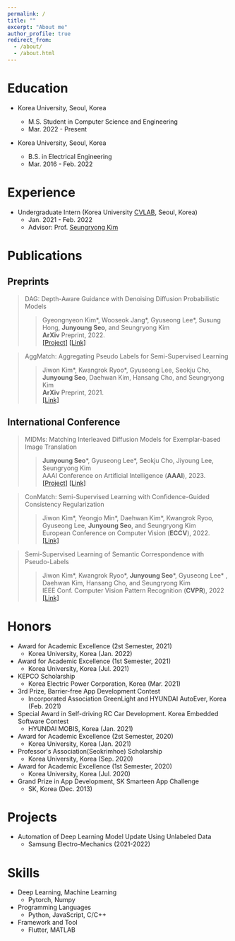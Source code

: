 ```yaml
---
permalink: /
title: ""
excerpt: "About me"
author_profile: true
redirect_from: 
  - /about/
  - /about.html
---
```


Education
======

* Korea University, Seoul, Korea
  * M.S. Student in Computer Science and Engineering
  * Mar. 2022 - Present

* Korea University, Seoul, Korea
  * B.S. in Electrical Engineering
  * Mar. 2016 - Feb. 2022

Experience
======
* Undergraduate Intern (Korea University <a href="https://cvlab.korea.ac.kr">CVLAB</a>, Seoul, Korea)
  * Jan. 2021 - Feb. 2022
  * Advisor: Prof. <a href="https://seungryong.github.io">Seungryong Kim</a>

Publications
======
## Preprints
> <i style='font-style: normal;'>DAG: Depth-Aware Guidance with Denoising Diffusion Probabilistic Models<br></i>
>> <i style='font-style: normal;'>Gyeongnyeon Kim\*, Wooseok Jang\*, Gyuseong Lee\*, Susung Hong, **Junyoung Seo**, and Seungryong Kim<br></i>
>> <i style='font-style: normal;'>**ArXiv** Preprint, 2022.<br></i>
>> <i style='font-style: normal;'><a href="https://ku-cvlab.github.io/DAG/">[Project]</a> <a href="https://arxiv.org/abs/2212.08861">[Link]</a> 

> <i style='font-style: normal;'>AggMatch: Aggregating Pseudo Labels for Semi-Supervised Learning<br></i>
>> <i style='font-style: normal;'>Jiwon Kim\*, Kwangrok Ryoo\*, Gyuseong Lee, Seokju Cho, **Junyoung Seo**, Daehwan Kim, Hansang Cho, and Seungryong Kim <br></i>
>> <i style='font-style: normal;'>**ArXiv** Preprint, 2021.<br></i>
>> <i style='font-style: normal;'><a href="https://arxiv.org/abs/2201.10444">[Link]</a>
  
## International Conference
> <i style='font-style: normal;'>MIDMs: Matching Interleaved Diffusion Models for Exemplar-based Image Translation<br></i>
>> <i style='font-style: normal;'>**Junyoung Seo**\*, Gyuseong Lee\*, Seokju Cho, Jiyoung Lee, Seungryong Kim<br></i>
>> <i style='font-style: normal;'>AAAI Conference on Artificial Intelligence (**AAAI**), 2023.<br></i>
>> <i style='font-style: normal;'><a href="https://ku-cvlab.github.io/MIDMs/">[Project]</a> <a href="https://arxiv.org/abs/2209.11047">[Link]</a> 

> <i style='font-style: normal;'>ConMatch: Semi-Supervised Learning with Confidence-Guided Consistency Regularization<br></i>
>> <i style='font-style: normal;'>Jiwon Kim\*, Yeongjo Min\*, Daehwan Kim\*, Kwangrok Ryoo, Gyuseong Lee, **Junyoung Seo**, and Seungryong Kim<br></i>
>> <i style='font-style: normal;'>European Conference on Computer Vision (**ECCV**), 2022.<br></i>
>> <i style='font-style: normal;'><a href="https://arxiv.org/abs/2208.08631">[Link]</a> 
  
> <i style='font-style: normal;'>Semi-Supervised Learning of Semantic Correspondence with Pseudo-Labels<br></i>
>> <i style='font-style: normal;'>Jiwon Kim\*, Kwangrok Ryoo\*, **Junyoung Seo**\*, Gyuseong Lee\* , Daehwan Kim, Hansang Cho, and Seungryong Kim<br></i>
>> <i style='font-style: normal;'>IEEE Conf. Computer Vision Pattern Recognition (**CVPR**), 2022<br></i>
>> <i style='font-style: normal;'><a href="https://openaccess.thecvf.com/content/CVPR2022/html/Kim_Semi-Supervised_Learning_of_Semantic_Correspondence_With_Pseudo-Labels_CVPR_2022_paper.html">[Link]</a> 

Honors
======
* Award for Academic Excellence (2st Semester, 2021)
  * Korea University, Korea (Jan. 2022)
* Award for Academic Excellence (1st Semester, 2021)
  * Korea University, Korea (Jul. 2021)
* KEPCO Scholarship
  * Korea Electric Power Corporation, Korea (Mar. 2021)
* 3rd Prize, Barrier-free App Development Contest
  * Incorporated Association GreenLight and HYUNDAI AutoEver, Korea (Feb. 2021)
* Special Award in Self-driving RC Car Development. Korea Embedded Software Contest
  * HYUNDAI MOBIS, Korea (Jan. 2021)
* Award for Academic Excellence (2st Semester, 2020)
  * Korea University, Korea (Jan. 2021)
* Professor's Association(Seokrimhoe) Scholarship
  * Korea University, Korea (Sep. 2020)
* Award for Academic Excellence (1st Semester, 2020)
  * Korea University, Korea (Jul. 2020)
* Grand Prize in App Development, SK Smarteen App Challenge
  * SK, Korea (Dec. 2013)
  
Projects
======
* Automation of Deep Learning Model Update Using Unlabeled Data
  * Samsung Electro-Mechanics (2021-2022)

Skills
======
* Deep Learning, Machine Learning
  * Pytorch, Numpy
* Programming Languages
  * Python, JavaScript, C/C++
* Framework and Tool
  * Flutter, MATLAB
